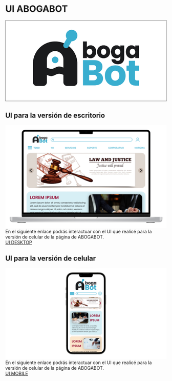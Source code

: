 # UI ABOGABOT
![ABOGABOT LOGO](/RESOURCES/ABOGABOT%20logo%20en%20fondo%20blanco.png)  

## UI para la versión de escritorio
![UI DESKTOP](/RESOURCES/HOME%20DESKTOP%20ABOGABOT.png)  
En el siguiente enlace podrás interactuar con el UI que realicé para la versión de celular de la página de ABOGABOT.  
[UI DESKTOP](https://www.figma.com/proto/XnDFIyoTsp6ee5VDnh9SV4/ABOGABOT?node-id=3%3A3&scaling=scale-down&page-id=0%3A1&starting-point-node-id=3%3A3)  

## UI para la versión de celular
![UI MOBILE](/RESOURCES/HOME%20MOBILE%20ABOGABOT.png)  
En el siguiente enlace podrás interactuar con el UI que realicé para la versión de celular de la página de ABOGABOT.  
[UI MOBILE](https://www.figma.com/proto/XnDFIyoTsp6ee5VDnh9SV4/ABOGABOT?node-id=110%3A4&scaling=scale-down&page-id=110%3A2&starting-point-node-id=110%3A4)  